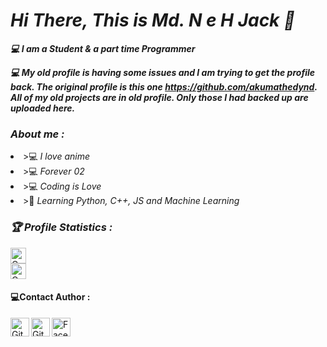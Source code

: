 <!-- Github README -->
<p align="center"><a href="https://github.com/akumathedyn123/">
</a></p>
<h1><b><i>Hi There, This is Md. N e H Jack 👋</i></b></h1>
<b><i>💻 I am a Student & a part time Programmer</i></b>

<b><i>💻 My old profile is having some issues and I am trying to get the profile back. The original profile is this one https://github.com/akumathedynd. All of my old projects are in old profile. Only those I had backed up are uploaded here. </i></b>

<h3><b><i> About me :</i></b></h3>
<li> >💻 <i>I love anime</i></li>
<li> >💻 <i>Forever 02</i></li>
<li> >💻 <i>Coding is Love</i></li>
<li> >🐍 <i>Learning Python, C++, JS and Machine Learning</i></li>

<h3><b><i>🏆 Profile Statistics :</i></b></h3>
<a href="https://github.com/akumathedynd"><img height="25" title="Counter" src="https://komarev.com/ghpvc/?username=akumathedyn123&color=blueviolet&style=flat-square"><br></a>
<a href="https://github.com/akumathedyn123"><img height="25" title="Counter" src="https://komarev.com/ghpvc/?username=akumathedyn123&color=blueviolet&style=flat-square"><br></a>

<h4><b> 💻Contact Author :</b></h3>
<a href="https://github.com/akumathedyn123"><img align="left" title="Github" alt="Github" width="30px" src="png_pic/github.png" /></a>
  <a href="https://github.com/akumathedynd"><img align="left" title="Github" alt="Github" width="30px" src="png_pic/github.png" /></a>
<a href="https://facebook.com/javk.chaan"><img align="left" title="Facebook" alt="Facebook" width="30px" src="png_pic/facebook.png" /></a>

